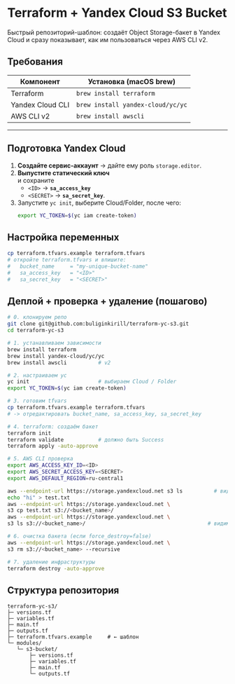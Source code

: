 # Terraform + Yandex Cloud S3 Bucket

Быстрый репозиторий-шаблон: создаёт Object Storage-бакет в Yandex Cloud и сразу показывает, как им пользоваться через AWS CLI v2.



## Требования

| Компонент | Установка (macOS brew) |
|-----------|------------------------|
| Terraform | `brew install terraform` |
| Yandex Cloud CLI | `brew install yandex-cloud/yc/yc` |
| AWS CLI v2 | `brew install awscli` |

---

## Подготовка Yandex Cloud

1. **Создайте сервис-аккаунт** → дайте ему роль `storage.editor`.  
2. **Выпустите статический ключ**  
   и сохраните  
   * `<ID>` → **`sa_access_key`**  
   * `<SECRET>` → **`sa_secret_key`**.  
3. Запустите `yc init`, выберите Cloud/Folder, после чего:  
   ```bash
   export YC_TOKEN=$(yc iam create-token)
   ````


## Настройка переменных

```bash
cp terraform.tfvars.example terraform.tfvars
# откройте terraform.tfvars и впишите:
#   bucket_name     = "my-unique-bucket-name"
#   sa_access_key   = "<ID>"
#   sa_secret_key   = "<SECRET>"
```

## Деплой + проверка + удаление (пошагово)

```bash
# 0. клонируем репо
git clone git@github.com:buliginkirill/terraform-yc-s3.git
cd terraform-yc-s3

# 1. устанавливаем зависимости
brew install terraform
brew install yandex-cloud/yc/yc
brew install awscli          # v2

# 2. настраиваем yc
yc init                      # выбираем Cloud / Folder
export YC_TOKEN=$(yc iam create-token)

# 3. готовим tfvars
cp terraform.tfvars.example terraform.tfvars
# -> отредактировать bucket_name, sa_access_key, sa_secret_key

# 4. terraform: создаём бакет
terraform init
terraform validate           # должно быть Success
terraform apply -auto-approve

# 5. AWS CLI проверка
export AWS_ACCESS_KEY_ID=<ID>
export AWS_SECRET_ACCESS_KEY=<SECRET>
export AWS_DEFAULT_REGION=ru-central1

aws --endpoint-url https://storage.yandexcloud.net s3 ls          # видим бакет
echo "hi" > test.txt
aws --endpoint-url https://storage.yandexcloud.net \
s3 cp test.txt s3://<bucket_name>/
aws --endpoint-url https://storage.yandexcloud.net \
s3 ls s3://<bucket_name>/                                       # видим файл

# 6. очистка бакета (если force_destroy=false)
aws --endpoint-url https://storage.yandexcloud.net \
s3 rm s3://<bucket_name> --recursive

# 7. удаление инфраструктуры
terraform destroy -auto-approve
```
## Структура репозитория

```
terraform-yc-s3/
├─ versions.tf
├─ variables.tf
├─ main.tf
├─ outputs.tf
├─ terraform.tfvars.example     # ← шаблон
└─ modules/
   └─ s3-bucket/
       ├─ versions.tf
       ├─ variables.tf
       ├─ main.tf
       └─ outputs.tf
```

